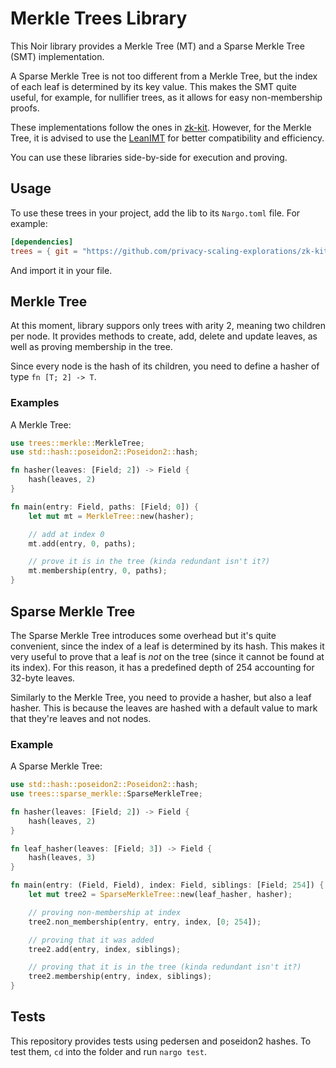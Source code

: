 # Merkle Trees Library

This Noir library provides a Merkle Tree (MT) and a Sparse Merkle Tree (SMT) implementation.

A Sparse Merkle Tree is not too different from a Merkle Tree, but the index of each leaf is determined by its key value. This makes the SMT quite useful, for example, for nullifier trees, as it allows for easy non-membership proofs.

These implementations follow the ones in [zk-kit](https://github.com/privacy-scaling-explorations/zk-kit). However, for the Merkle Tree, it is advised to use the [LeanIMT](https://github.com/privacy-scaling-explorations/zk-kit/tree/main/packages/lean-imt) for better compatibility and efficiency.

You can use these libraries side-by-side for execution and proving.

## Usage

To use these trees in your project, add the lib to its `Nargo.toml` file. For example:

```toml
[dependencies]
trees = { git = "https://github.com/privacy-scaling-explorations/zk-kit.noir", tag = "merkle-trees-v0.0.1", directory = "packages/merkle-trees" }
```

And import it in your file.

## Merkle Tree

At this moment, library suppors only trees with arity 2, meaning two children per node. It provides methods to create, add, delete and update leaves, as well as proving membership in the tree.

Since every node is the hash of its children, you need to define a hasher of type `fn [T; 2] -> T`.

### Examples

A Merkle Tree:

```rust
use trees::merkle::MerkleTree;
use std::hash::poseidon2::Poseidon2::hash;

fn hasher(leaves: [Field; 2]) -> Field {
    hash(leaves, 2)
}

fn main(entry: Field, paths: [Field; 0]) {
    let mut mt = MerkleTree::new(hasher);

    // add at index 0
    mt.add(entry, 0, paths);

    // prove it is in the tree (kinda redundant isn't it?)
    mt.membership(entry, 0, paths);
}
```

## Sparse Merkle Tree

The Sparse Merkle Tree introduces some overhead but it's quite convenient, since the index of a leaf is determined by its hash. This makes it very useful to prove that a leaf is _not_ on the tree (since it cannot be found at its index). For this reason, it has a predefined depth of 254 accounting for 32-byte leaves.

Similarly to the Merkle Tree, you need to provide a hasher, but also a leaf hasher. This is because the leaves are hashed with a default value to mark that they're leaves and not nodes.

### Example

A Sparse Merkle Tree:

```rust
use std::hash::poseidon2::Poseidon2::hash;
use trees::sparse_merkle::SparseMerkleTree;

fn hasher(leaves: [Field; 2]) -> Field {
    hash(leaves, 2)
}

fn leaf_hasher(leaves: [Field; 3]) -> Field {
    hash(leaves, 3)
}

fn main(entry: (Field, Field), index: Field, siblings: [Field; 254]) {
    let mut tree2 = SparseMerkleTree::new(leaf_hasher, hasher);

    // proving non-membership at index
    tree2.non_membership(entry, entry, index, [0; 254]);

    // proving that it was added
    tree2.add(entry, index, siblings);

    // proving that it is in the tree (kinda redundant isn't it?)
    tree2.membership(entry, index, siblings);
}
```

## Tests

This repository provides tests using pedersen and poseidon2 hashes. To test them, `cd` into the folder and run `nargo test`.
